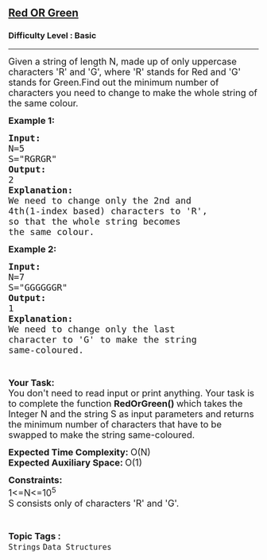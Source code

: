 <h2><a href="https://www.geeksforgeeks.org/problems/red-or-green5711/1?page=3&difficulty=Basic,Easy&status=unsolved&sortBy=accuracy">Red OR Green</a></h2><h3>Difficulty Level : Basic</h3><hr><div class="problems_problem_content__Xm_eO"><p><span style="font-size:18px">Given a string of length N, made up of only uppercase characters 'R' and 'G', where 'R' stands for Red and 'G' stands for Green.Find out the minimum number of characters you need to change to make the whole string of the same colour.</span></p>

<p><span style="font-size:18px"><strong>Example 1:</strong></span></p>

<pre><span style="font-size:18px"><strong>Input:</strong>
N=5
S="RGRGR"
<strong>Output:</strong>
2
<strong>Explanation:
</strong>We need to change only the 2nd and 
4th(1-index based) characters to 'R', 
so that the whole string becomes 
the same colour.</span></pre>

<p><span style="font-size:18px"><strong>Example 2:</strong></span></p>

<pre><span style="font-size:18px"><strong>Input:</strong>
N=7
S="GGGGGGR"
<strong>Output:</strong>
1
<strong>Explanation:
</strong>We need to change only the last 
character to 'G' to make the string 
same-coloured.</span></pre>

<p>&nbsp;</p>

<p><span style="font-size:18px"><strong>Your Task:</strong><br>
You don't need to read input or print anything. Your task is to complete the function <strong>RedOrGreen()&nbsp;</strong>which takes the Integer N and the string&nbsp;S&nbsp;as input parameters and returns the minimum number of characters that have to be swapped to make the string same-coloured.</span></p>

<p><span style="font-size:18px"><strong>Expected Time Complexity:&nbsp;</strong>O(N)<br>
<strong>Expected Auxiliary Space:&nbsp;</strong>O(1)</span></p>

<p><span style="font-size:18px"><strong>Constraints:</strong><br>
1&lt;=N&lt;=10<sup>5</sup><br>
S consists only of characters 'R' and 'G'.</span></p>
</div><br><p><span style=font-size:18px><strong>Topic Tags : </strong><br><code>Strings</code>&nbsp;<code>Data Structures</code>&nbsp;